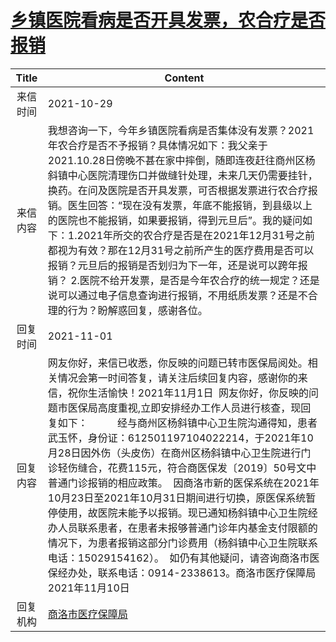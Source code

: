 # <a href="http://www.shangluo.gov.cn/zmhd/ldxxxx.jsp?urltype=leadermail.LeaderMailContentUrl&wbtreeid=1112&leadermailid=8112">乡镇医院看病是否开具发票，农合疗是否报销</a>
|Title|Content|
|:---:|---|
|来信时间|2021-10-29|
|来信内容|我想咨询一下，今年乡镇医院看病是否集体没有发票？2021年农合疗是否不予报销？具体情况如下：我父亲于2021.10.28日傍晚不甚在家中摔倒，随即连夜赶往商州区杨斜镇中心医院清理伤口并做缝针处理，未来几天仍需要挂针，换药。在问及医院是否开具发票，可否根据发票进行农合疗报销。医生回答：“现在没有发票，年底不能报销，到县级以上的医院也不能报销，如果要报销，得到元旦后”。我的疑问如下：1.2021年所交的农合疗是否是在2021年12月31号之前都视为有效？那在12月31号之前所产生的医疗费用是否可以报销？元旦后的报销是否划归为下一年，还是说可以跨年报销？ 2.医院不给开发票，是否是今年农合疗的统一规定？还是说可以通过电子信息查询进行报销，不用纸质发票？还是不合理的行为？盼解惑回复，感谢各位。|
|回复时间|2021-11-01|
|回复内容|网友你好，来信已收悉，你反映的问题已转市医保局阅处。相关情况会第一时间答复，请关注后续回复内容，感谢你的来信，祝你生活愉快！2021年11月1日  网友你好，你反映的问题市医保局高度重视,立即安排经办工作人员进行核查，现回复如下：           经与商州区杨斜镇中心卫生院沟通得知，患者武玉怀，身份证：612501197104022214，于2021年10月28日因外伤（头皮伤）在商州区杨斜镇中心卫生院进行门诊轻伤缝合，花费115元，符合商医保发〔2019〕50号文中普通门诊报销的相应政策。  因商洛市新的医保系统在2021年10月23日至2021年10月31日期间进行切换，原医保系统暂停使用，故医院未能予以报销。现已通知杨斜镇中心卫生院经办人员联系患者，在患者未报够普通门诊年内基金支付限额的情况下，为患者报销这部分门诊费用（杨斜镇中心卫生院联系电话：15029154162）。  如仍有其他疑问，请咨询商洛市医保经办处，联系电话：0914-2338613。商洛市医疗保障局2021年11月10日|
|回复机构|<a href="../../categories/agencies/商洛市医疗保障局.md">商洛市医疗保障局</a>|
